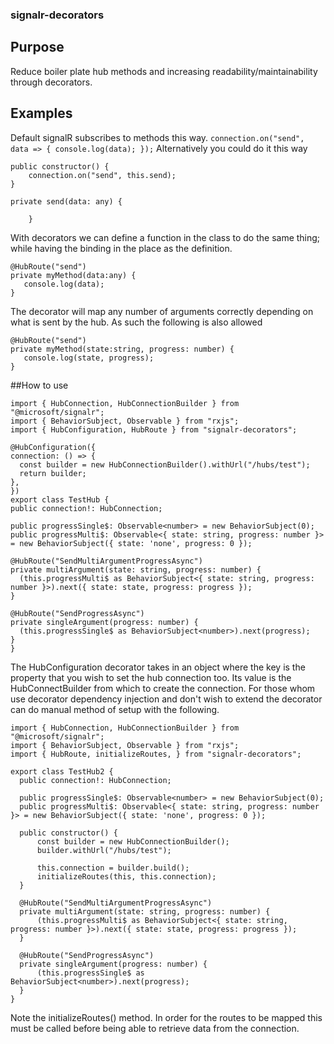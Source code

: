 ### signalr-decorators
## Purpose
Reduce boiler plate hub methods and increasing readability/maintainability through decorators.

## Examples

Default signalR subscribes to methods this way.
`
connection.on("send", data => {
    console.log(data);
});
`
Alternatively you could do it this way
```
public constructor() {
    connection.on("send", this.send);
}

private send(data: any) {

    }
```
With decorators we can define a function in the class to do the same thing; while having the binding in the place as the definition.

``` 
@HubRoute("send")
private myMethod(data:any) {
   console.log(data);
}
  ```
The decorator will map any number of arguments correctly depending on what is sent by the hub. As such the following is also allowed

``` 
@HubRoute("send")
private myMethod(state:string, progress: number) {
   console.log(state, progress);
}
  ```
  
  ##How to use
  ```
import { HubConnection, HubConnectionBuilder } from "@microsoft/signalr";
import { BehaviorSubject, Observable } from "rxjs";
import { HubConfiguration, HubRoute } from "signalr-decorators";

@HubConfiguration({
  connection: () => {
    const builder = new HubConnectionBuilder().withUrl("/hubs/test");
    return builder;
  },
})
export class TestHub {
  public connection!: HubConnection;

  public progressSingle$: Observable<number> = new BehaviorSubject(0);
  public progressMulti$: Observable<{ state: string, progress: number }> = new BehaviorSubject({ state: 'none', progress: 0 });

  @HubRoute("SendMultiArgumentProgressAsync")
  private multiArgument(state: string, progress: number) {
    (this.progressMulti$ as BehaviorSubject<{ state: string, progress: number }>).next({ state: state, progress: progress });
  }

  @HubRoute("SendProgressAsync")
  private singleArgument(progress: number) {
    (this.progressSingle$ as BehaviorSubject<number>).next(progress);
  }
}
  ```
  
  The HubConfiguration decorator takes in an object where the key is the property that you wish to set the hub connection too. Its value is the HubConnectBuilder from which to create the connection. For those whom use decorator dependency injection and don't wish to extend the decorator can do manual method of setup with the following.
  
  ```
  import { HubConnection, HubConnectionBuilder } from "@microsoft/signalr";
import { BehaviorSubject, Observable } from "rxjs";
import { HubRoute, initializeRoutes, } from "signalr-decorators";

export class TestHub2 {
    public connection!: HubConnection;

    public progressSingle$: Observable<number> = new BehaviorSubject(0);
    public progressMulti$: Observable<{ state: string, progress: number }> = new BehaviorSubject({ state: 'none', progress: 0 });

    public constructor() {
        const builder = new HubConnectionBuilder();
        builder.withUrl("/hubs/test");

        this.connection = builder.build();
        initializeRoutes(this, this.connection);
    }
    
    @HubRoute("SendMultiArgumentProgressAsync")
    private multiArgument(state: string, progress: number) {
        (this.progressMulti$ as BehaviorSubject<{ state: string, progress: number }>).next({ state: state, progress: progress });
    }

    @HubRoute("SendProgressAsync")
    private singleArgument(progress: number) {
        (this.progressSingle$ as BehaviorSubject<number>).next(progress);
    }
}
  ```
  
  Note the initializeRoutes() method. In order for the routes to be mapped this must be called before being able to retrieve data from the connection.
